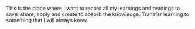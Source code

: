 This is the place where I want to record all my learnings and readings to save, share, apply and create to absorb the knowledge. Transfer learning to something that I will always know. 
